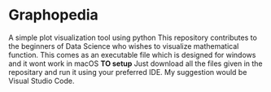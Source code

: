 # Graphopedia
A simple plot visualization tool using python
This repository contributes to the beginners of Data Science who wishes to visualize mathematical function.
This comes as an executable file which is designed for windows and it wont work in macOS
**TO setup**
Just download all the files given in the repositary and run it using your preferred IDE. My suggestion would be Visual Studio Code.
